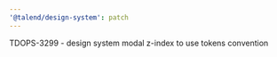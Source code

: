 ```yaml
---
'@talend/design-system': patch
---
```


TDOPS-3299 - design system modal z-index to use tokens convention
